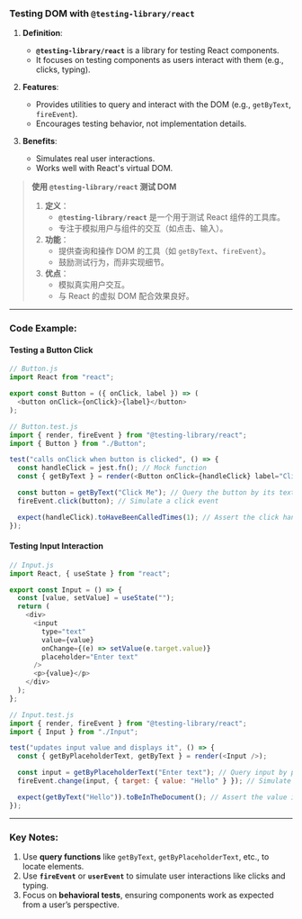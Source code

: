 ### Testing DOM with `@testing-library/react`

<audio src="C:\Users\10691\Downloads\1.  Definition. (1).mp3"></audio>

1. **Definition**:  
   - **`@testing-library/react`** is a library for testing React components.  
   - It focuses on testing components as users interact with them (e.g., clicks, typing).  

2. **Features**:  
   - Provides utilities to query and interact with the DOM (e.g., `getByText`, `fireEvent`).  
   - Encourages testing behavior, not implementation details.  

3. **Benefits**:  
   - Simulates real user interactions.  
   - Works well with React's virtual DOM.  

> **使用 `@testing-library/react` 测试 DOM**  
>
> <audio src="C:\Users\10691\Downloads\定义：  `@testing-.mp3"></audio>
>
> 1. **定义**：  
>    - **`@testing-library/react`** 是一个用于测试 React 组件的工具库。  
>    - 专注于模拟用户与组件的交互（如点击、输入）。  
> 2. **功能**：  
>    - 提供查询和操作 DOM 的工具（如 `getByText`、`fireEvent`）。  
>    - 鼓励测试行为，而非实现细节。  
> 3. **优点**：  
>    - 模拟真实用户交互。  
>    - 与 React 的虚拟 DOM 配合效果良好。

---

### Code Example:

#### **Testing a Button Click**
```javascript
// Button.js
import React from "react";

export const Button = ({ onClick, label }) => (
  <button onClick={onClick}>{label}</button>
);
```

```javascript
// Button.test.js
import { render, fireEvent } from "@testing-library/react";
import { Button } from "./Button";

test("calls onClick when button is clicked", () => {
  const handleClick = jest.fn(); // Mock function
  const { getByText } = render(<Button onClick={handleClick} label="Click Me" />);

  const button = getByText("Click Me"); // Query the button by its text
  fireEvent.click(button); // Simulate a click event

  expect(handleClick).toHaveBeenCalledTimes(1); // Assert the click handler was called
});
```

#### **Testing Input Interaction**
```javascript
// Input.js
import React, { useState } from "react";

export const Input = () => {
  const [value, setValue] = useState("");
  return (
    <div>
      <input
        type="text"
        value={value}
        onChange={(e) => setValue(e.target.value)}
        placeholder="Enter text"
      />
      <p>{value}</p>
    </div>
  );
};
```

```javascript
// Input.test.js
import { render, fireEvent } from "@testing-library/react";
import { Input } from "./Input";

test("updates input value and displays it", () => {
  const { getByPlaceholderText, getByText } = render(<Input />);

  const input = getByPlaceholderText("Enter text"); // Query input by placeholder
  fireEvent.change(input, { target: { value: "Hello" } }); // Simulate typing

  expect(getByText("Hello")).toBeInTheDocument(); // Assert the value is displayed
});
```

---

### Key Notes:
1. Use **query functions** like `getByText`, `getByPlaceholderText`, etc., to locate elements.  
2. Use **`fireEvent`** or **`userEvent`** to simulate user interactions like clicks and typing.  
3. Focus on **behavioral tests**, ensuring components work as expected from a user’s perspective.